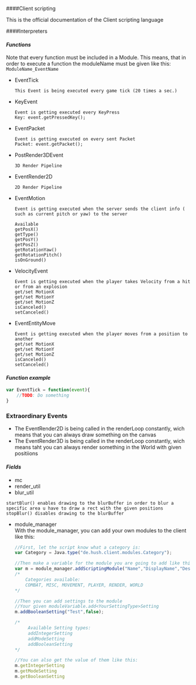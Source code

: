####Client scripting

This is the official documentation of the Client scripting language

####Interpreters

#### _Functions_
Note that every function must be included in a Module. This means, that in order to execute a function the moduleName must be given like this: `ModuleName_EventName` 

 - EventTick 
   ```
   This Event is being executed every game tick (20 times a sec.)
   ```
- KeyEvent
   ```
   Event is getting executed every KeyPress 
   Key: event.getPressedKey();
   ```
 - EventPacket
    ```
    Event is getting executed on every sent Packet 
    Packet: event.getPacket();
    ```
 - PostRender3DEvent
    ```
    3D Render Pipeline
    ```
 - EventRender2D
    ```
    2D Render Pipeline
    ```
 - EventMotion
    ```
    Event is getting executed when the server sends the client info ( such as current pitch or yaw) to the server
       
    Available
    getPosX()
    getType()
    getPosY()
    getPosZ()
    getRotationYaw()
    getRotationPitch()
    isOnGround()  
    ```
 - VelocityEvent
    ```
    Event is getting executed when the player takes Velocity from a hit or from an explosion
    get/set MotionX
    get/set MotionY
    get/set MotionZ
    isCanceled()
    setCanceled()
    ```
   
 - EventEntityMove
   ```
   Event is getting executed when the player moves from a position to another
   get/set MotionX
   get/set MotionY
   get/set MotionZ
   isCanceled()
   setCanceled()
   ```
#### _Function example_
```JavaScript
var EventTick = function(event){
    //TODO: Do something
}
```

### Extraordinary Events

 - The EventRender2D is being called in the renderLoop constantly, wich means that you can always draw something on the canvas
 - The EventRender3D is being called in the renderLoop constantly, wich means taht you can always render something in the World with given positiions

#### _Fields_
 - mc
 - render_util
 - blur_util
 ```
 startBlur() enables drawing to the blurBuffer in order to blur a specific area u have to draw a rect with the given positions 
 stopBlur() disables drawing to the blurBuffer
 ```
 - module_manager \
   With the module_manager, you can add your own modules to the client like this:
   ```js
   //First, let the script know what a category is:
   var Category = Java.type("de.hush.client.modules.Category");
   
   //Then make a variable for the module you are going to add like this:
   var m = module_manager.addScriptingModule("Name","DisplayName","Description", /*Here comes your category*/ Category.MISC);
   /*
       Categories available:
       COMBAT, MISC, MOVEMENT, PLAYER, RENDER, WORLD
   */
   
   //Then you can add settings to the module
   //Your given moduleVariable.add<YourSettingType>Setting
   m.addBooleanSetting("Test",false);
   
   /*
        Available Setting types:
        addIntegerSetting
        addModeSetting
        addBooleanSetting
   */
   
   //You can also get the value of them like this:
   m.getIntegerSetting
   m.getModeSetting
   m.getBooleanSetting
   ```

